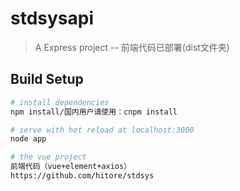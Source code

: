 # stdsysapi

> A Express project -- 前端代码已部署(dist文件夹)

## Build Setup

``` bash
# install dependencies
npm install/国内用户请使用：cnpm install

# serve with hot reload at localhost:3000
node app

# the vue project
前端代码（vue+element+axios）
https://github.com/hitore/stdsys

```

